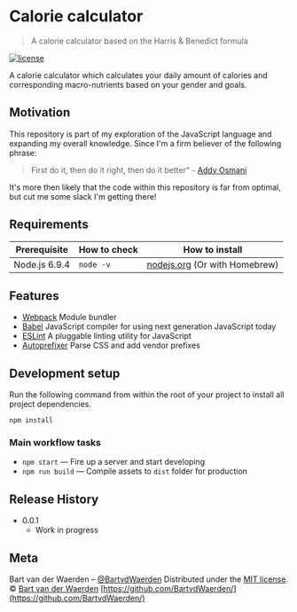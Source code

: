 # Calorie calculator
> A calorie calculator based on the Harris & Benedict formula

[![license](https://img.shields.io/github/license/mashape/apistatus.svg)]()

A calorie calculator which calculates your daily amount of calories and corresponding macro-nutrients based on your gender and goals.

## Motivation
This repository is part of my exploration of the JavaScript language and expanding my overall knowledge. Since I'm a firm believer of the following phrase:

> First do it, then do it right, then do it better" - [Addy Osmani](https://twitter.com/addyosmani)

It's more then likely that the code within this repository is far from optimal, but cut me some slack I'm getting there!

## Requirements

| Prerequisite    | How to check | How to install
| --------------- | ------------ | ------------- |
| Node.js 6.9.4  | `node -v`    | [nodejs.org](http://nodejs.org/) (Or with Homebrew) |

## Features

* [Webpack](https://webpack.js.org/) Module bundler
* [Babel](http://https://babeljs.io/) JavaScript compiler for using next generation JavaScript today
* [ESLint](http://eslint.org/) A pluggable linting utility for JavaScript
* [Autoprefixer](https://github.com/postcss/autoprefixer) Parse CSS and add vendor prefixes

## Development setup
Run the following command from within the root of your project to install all project dependencies.

```
npm install
```

### Main workflow tasks

* `npm start` — Fire up a server and start developing
* `npm run build` — Compile assets to `dist` folder for production

## Release History
* 0.0.1
    * Work in progress

## Meta
Bart van der Waerden – [@BartvdWaerden](https://twitter.com/BartvdWaerden)
Distributed under the [MIT license](LICENSE.md).
© [Bart van der Waerden](https://bartvanderwaerden.com/)
[https://github.com/BartvdWaerden/](https://github.com/BartvdWaerden/)
